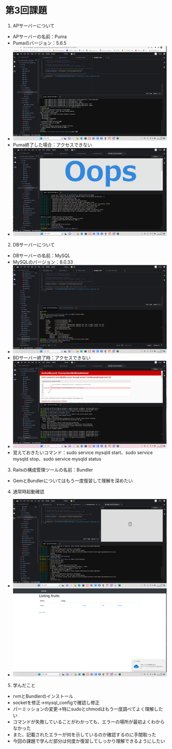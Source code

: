 # 第3回課題
1. APサーバーについて
- APサーバーの名前：Puma　
- Pumaのバージョン：5.6.5
- ![puma](puma.png)
- Puma終了した場合：アクセスできない
- ![APサーバー終了時](APサーバー終了時.png)

2. DBサーバーについて
- DBサーバーの名前：MySQL
- MySQLのバージョン：8.0.33
- ![MySQL](MySQL.png)
- BDサーバー終了時：アクセスできない
- ![DBサーバー終了時](DBサーバー終了時.png)
- 覚えておきたいコマンド：sudo service mysqld start、sudo service mysqld stop、sudo service mysqld status

3. Railsの構成管理ツールの名前：Bundler
- GemとBundlerについてはもう一度復習して理解を深めたい

4. 通常時起動確認
- ![起動確認1](起動確認1.png)
- ![起動確認2](起動確認2.png)

5. 学んだこと
- rvmとBundlerのインストール
- socketを修正→mysql_configで確認し修正
- パーミッションの変更→特にsudoとchmodはもう一度調べてよく理解したい
- コマンドが失敗していることがわかっても、エラーの場所が最初よくわからなかった
- また、記載されたエラーが何を示しているのか確認するのに手間取った
- 今回の課題で学んだ部分は何度か復習してしっかり理解できるようにしたい
